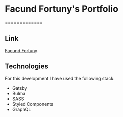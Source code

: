 # Facund Fortuny's Portfolio
=============

## Link

[Facund Fortuny](http://www.facundfortuny.com)

## Technologies

For this development I have used the following stack.

- Gatsby
- Bulma
- SASS
- Styled Components
- GraphQL
